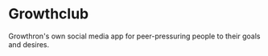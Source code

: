 # Growthclub
Growthron's own social media app for peer-pressuring people to their goals and desires.
